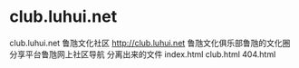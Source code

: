 # club.luhui.net
club.luhui.net
鲁虺文化社区 http://club.luhui.net 鲁虺文化俱乐部鲁虺的文化圈分享平台鲁虺网上社区导航
分离出来的文件
index.html
club.html
404.html



























